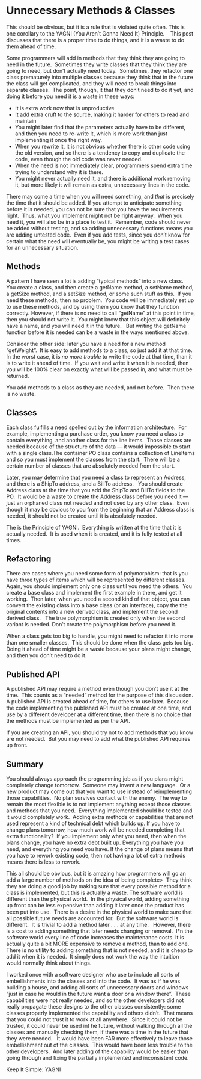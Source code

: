 #  Unnecessary Methods & Classes

This should be obvious, but it is a rule that is violated quite often. This is one corollary to the YAGNI (You Aren’t Gonna Need It) Principle.    This post discusses that there is a proper time to do things, and it is a waste to do them ahead of time.  

Some programmers will add in methods that they think they are going to need in the future.  Sometimes they write classes that they think they are going to need, but don’t actually need today.  Sometimes, they refactor one class prematurely into multiple classes because they think that in the future the class will get complicated, and they will need to break things into separate classes.  The point, though, it that they don’t need to do it yet, and doing it before you need it is a waste in these ways:

*   It is extra work now that is unproductive
*   It add extra cruft to the source, making it harder for others to read and maintain
*   You might later find that the parameters actually have to be different, and then you need to re-write it, which is more work than just implementing it once the right way.
*   When you rewrite it, it is not obvious whether there is other code using the old version, and so there is a tendency to copy and duplicate the code, even though the old code was never needed.
*   When the need is not immediately clear, programmers spend extra time trying to understand why it is there.
*   You might never actually need it, and there is additional work removing it, but more likely it will remain as extra, unnecessary lines in the code.

There may come a time when you will need something, and _that_ is precisely the time that it should be added. If you attempt to anticipate something before it is needed, you can not be sure that you have the requirements right.  Thus, what you implement might not be right anyway.  When you need it, you will also be in a place to test it.  Remember, code should never be added without testing, and so adding unnecessary functions means you are adding untested code.  Even if you add tests, since you don’t know for certain what the need will eventually be, you might be writing a test cases for an unnecessary situation.

## Methods

A pattern I have seen a lot is adding “typical methods” into a new class.  You create a class, and then create a getName method, a setName method, a getSize method, and a setSize method, or some such stuff as this.  If you need these methods, then no problem.  You code will be immediately set up to use these methods, and by using them you know that they function correctly. However, if there is no need to call “getName” at this point in time, then you should not write it.  You might know that this object will definitely have a name, and you will need it in the future.   But writing the getName function before it is needed can be a waste in the ways mentioned above.

Consider the other side: later you have a need for a new method “getWeight”.  It is easy to add methods to a class, so just add it at that time.  In the worst case, it is _no more trouble_ to write the code at that time, than it is to write it ahead of time.  If you wait and write it when it is needed, then you will be 100% clear on exactly what will be passed in, and what must be returned.  

You add methods to a class as they are needed, and not before.  Then there is no waste.

## Classes

Each class fulfills a need spelled out by the information architecture.  For example, implementing a purchase order, you know you need a class to contain everything, and another class for the line items.  Those classes are needed because of the structure of the data — it would impossible to start with a single class.The container PO class contains a collection of LineItems and so you must implement the classes from the start.  There will be a certain number of classes that are absolutely needed from the start.  

Later, you may determine that you need a class to represent an Address, and there is a ShipTo address, and a BillTo address.   You should create Address class at the time that you add the ShipTo and BillTo fields to the PO.  It would be a waste to create the Address class before you need it — just an orphaned class not needed and not used by any other class.  Even though it may be obvious to you from the beginning that an Address class is needed, it should not be created until it is absolutely needed.  

The is the Principle of YAGNI.  Everything is written at the time that it is actually needed.  It is used when it is created, and it is fully tested at all times.

## Refactoring

There are cases where you need some form of polymorphism: that is you have three types of items which will be represented by different classes.  Again, you should implement only one class until you need the others.  You create a base class and implement the first example in there, and get it working.  Then later, when you need a second kind of that object, you can convert the existing class into a base class (or an interface), copy the the original contents into a new derived class, and implement the second derived class.   The true polymorphism is created only when the second variant is needed. Don’t create the polymorphism before you need it.

When a class gets too big to handle, you might need to refactor it into more than one smaller classes.  This should be done when the class gets too big.  Doing it ahead of time might be a waste because your plans might change, and then you don’t need to do it.

## Published API

A published API may require a method even though you don’t use it at the time.  This counts as a “needed” method for the purpose of this discussion.  A published API is created ahead of time, for others to use later.  Because the code implementing the published API must be created at one time, and use by a different developer at a different time, then there is no choice that the methods must be implemented as per the API.  

If you are creating an API, you should try not to add methods that you know are not needed.  But you may need to add what the published API requires up front.

## Summary

You should always approach the programming job as if you plans might completely change tomorrow.  Someone may invent a new language.  Or a new product may come out that you want to use instead of reimplementing those capabilities.  No plan survives contact with the enemy.  The way to remain the most flexible is to not implement anything except those classes and methods that you need.  Everything implemented should be tested and it would completely work.  Adding extra methods or capabilities that are not used represent a kind of technical debt which builds up. If you have to change plans tomorrow, how much work will be needed completing that extra functionality?  If you implement only what you need, then when the plans change, you have no extra debt built up. Everything you have you need, and everything you need you have. If the change of plans means that you have to rework existing code, then not having a lot of extra methods means there is less to rework.  

This all should be obvious, but it is amazing how programmers will go an add a large number of methods on the idea of being complete>  They think they are doing a good job by making sure that every possible method for a class is implemented, but this is actually a waste. The software world is different than the physical world.  In the physical world, adding something up front can be less expensive than adding it later once the product has been put into use.  There is a desire in the physical world to make sure that all possible future needs are accounted for.  But the software world is different.  It is trivial to add a method later . . . at any time.   However, there is a cost to adding something that later needs changing or removal.  I\*n the software world every line of code increases the maintenance costs. It is actually quite a bit MORE expensive to remove a method, than to add one. There is no utility to adding something that is not needed, and it is cheap to add it when it is needed.  It simply does not work the way the intuition would normally think about things.  

I worked once with a software designer who use to include all sorts of embellishments into the classes and into the code.  It was as if he was building a house, and adding all sorts of unnecessary doors and windows “just in case he would in the future want a door or a window there”.  These capabilities were not really needed, and so the other developers did not really propagate these designs to the other classes consistently: some classes properly implemented the capability and others didn’t.  That means that you could not trust it to work at all anywhere.  Since it could not be trusted, it could never be used int he future, without walking through all the classes and manually checking them, if there was a time in the future that they were needed.   It would have been FAR more effectively to leave those embellishment out of the classes.  This would have been less trouble to the other developers.  And later adding of the capability would be easier than going through and fixing the partially implemented and inconsistent code.  

Keep It Simple: YAGNI